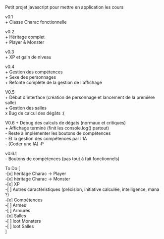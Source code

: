 Petit projet javascript pour mettre en application les cours

v0.1  
    + Classe Charac fonctionnelle  

v0.2  
    + Héritage complet  
    + Player & Monster  

v0.3  
    + XP et gain de niveau  
    
v0.4  
    + Gestion des compétences  
    + Sexe des personnages  
    + Refonte complète de la gestion de l'affichage  

V0.5  
    + Début d'interface (création de personnage et lancement de la première salle)  
    + Gestion des salles  
    x Bug de calcul des dégâts :(  

V0.6
    + Debug des calculs de dégats (normaux et critiques)  
    + Affichage terminé (finit les console.log() partout)  
    - Reste à implémenter les boutons de compétences  
    - Et la gestion des compétences par l'IA  
    - (Coder une IA) :P  

v0.6.1  
    - Boutons de compétences (pas tout à fait fonctionnels)  

To Do
    [   
       -[x] héritage Charac -> Player  
       -[x] héritage Charac -> Monster  
       -[x] XP  
       -[ ] Autres caractéristiques (précision, initiative calculée, intelligence, mana ?)  
       -[x] Compétences  
       -[ ] Armes  
       -[ ] Armures  
       -[x] Salles  
       -[ ] loot Monsters  
       -[ ] loot Salles  
    ]